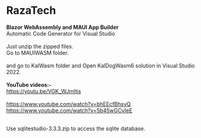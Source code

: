 # RazaTech
<strong>Blazor WebAssembly and MAUI App Builder</strong>
<br>
Automatic Code Generator for Visual Studio
<br><br>
Just unzip the zipped files.
<br>
Go to MAUIWASM folder.
<br>
<br> and go to KalWasm folder and Open KalDogWasm6 solution in Visual Studio 2022.
<br><br>
<strong>YouTube videos:-</strong>
<br>
https://youtu.be/VGK_WJmItis<br><br>
https://www.youtube.com/watch?v=bhEEcfBhsyQ<br>
https://www.youtube.com/watch?v=5b45wGCvIeE

<br>
Use sqlitestudio-3.3.3.zip to access the sqlite database.
